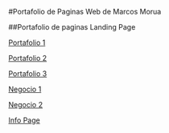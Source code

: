 #Portafolio de Paginas Web de Marcos Morua

##Portafolio de paginas Landing Page

[Portafolio 1]()

[Portafolio 2]()

[Portafolio 3]()

[Negocio 1]()

[Negocio 2]()

[Info Page]()
